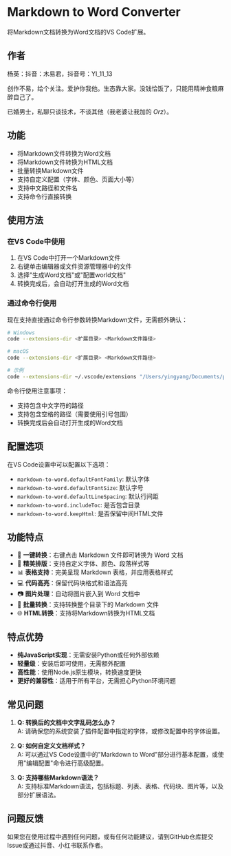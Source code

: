 # Markdown to Word Converter

将Markdown文档转换为Word文档的VS Code扩展。
## 作者

杨英：抖音：木易君，抖音号：YI_11_13

创作不易，给个关注。爱护你我他。生态靠大家。没钱恰饭了，只能用精神食粮麻醉自己了。

已婚男士，私聊只谈技术，不谈其他（我老婆让我加的 _Orz_）。

## 功能

- 将Markdown文件转换为Word文档
- 将Markdown文件转换为HTML文档
- 批量转换Markdown文件
- 支持自定义配置（字体、颜色、页面大小等）
- 支持中文路径和文件名
- 支持命令行直接转换

## 使用方法

### 在VS Code中使用

1. 在VS Code中打开一个Markdown文件
2. 右键单击编辑器或文件资源管理器中的文件
3. 选择"生成Word文档"或"配置world文档"
4. 转换完成后，会自动打开生成的Word文档

### 通过命令行使用

现在支持直接通过命令行参数转换Markdown文件，无需额外确认：

```bash
# Windows
code --extensions-dir <扩展目录> <Markdown文件路径>

# macOS
code --extensions-dir <扩展目录> <Markdown文件路径>

# 示例
code --extensions-dir ~/.vscode/extensions "/Users/yingyang/Documents/project/mdworld/AIWorld/资料规则/规则.md"
```

命令行使用注意事项：
- 支持包含中文字符的路径
- 支持包含空格的路径（需要使用引号包围）
- 转换完成后会自动打开生成的Word文档

## 配置选项

在VS Code设置中可以配置以下选项：

- `markdown-to-word.defaultFontFamily`: 默认字体
- `markdown-to-word.defaultFontSize`: 默认字号
- `markdown-to-word.defaultLineSpacing`: 默认行间距
- `markdown-to-word.includeToc`: 是否包含目录
- `markdown-to-word.keepHtml`: 是否保留中间HTML文件



## 功能特点

- 🚀 **一键转换**：右键点击 Markdown 文件即可转换为 Word 文档
- 🎨 **精美排版**：支持自定义字体、颜色、段落样式等
- 📊 **表格支持**：完美呈现 Markdown 表格，并应用表格样式
- 💻 **代码高亮**：保留代码块格式和语法高亮
- 📷 **图片处理**：自动将图片嵌入到 Word 文档中
- 🔄 **批量转换**：支持转换整个目录下的 Markdown 文件
- 🌐 **HTML转换**：支持将Markdown转换为HTML文档

## 特点优势

- **纯JavaScript实现**：无需安装Python或任何外部依赖
- **轻量级**：安装后即可使用，无需额外配置
- **高性能**：使用Node.js原生模块，转换速度更快
- **更好的兼容性**：适用于所有平台，无需担心Python环境问题

## 常见问题

1. **Q: 转换后的文档中文字乱码怎么办？**  
   A: 请确保您的系统安装了插件配置中指定的字体，或修改配置中的字体设置。

2. **Q: 如何自定义文档样式？**  
   A: 可以通过VS Code设置中的"Markdown to Word"部分进行基本配置，或使用"编辑配置"命令进行高级配置。

3. **Q: 支持哪些Markdown语法？**  
   A: 支持标准Markdown语法，包括标题、列表、表格、代码块、图片等，以及部分扩展语法。

## 问题反馈

如果您在使用过程中遇到任何问题，或有任何功能建议，请到GitHub仓库提交Issue或通过抖音、小红书联系作者。 